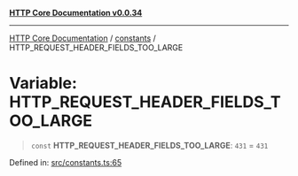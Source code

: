 [**HTTP Core Documentation v0.0.34**](../../README.md)

***

[HTTP Core Documentation](../../modules.md) / [constants](../README.md) / HTTP\_REQUEST\_HEADER\_FIELDS\_TOO\_LARGE

# Variable: HTTP\_REQUEST\_HEADER\_FIELDS\_TOO\_LARGE

> `const` **HTTP\_REQUEST\_HEADER\_FIELDS\_TOO\_LARGE**: `431` = `431`

Defined in: [src/constants.ts:65](https://github.com/stonemjs/http-core/blob/424f80742be298e137f118c0e2e80266a8a78f3c/src/constants.ts#L65)
